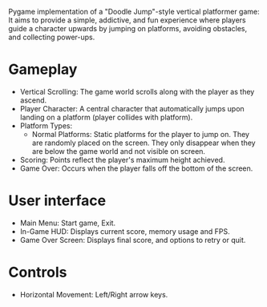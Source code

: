 Pygame implementation of a "Doodle Jump"-style vertical platformer game: It aims to provide a simple, addictive, and fun experience where players guide a character upwards by jumping on platforms, avoiding obstacles, and collecting power-ups.

# Gameplay 
* Vertical Scrolling: The game world scrolls along with the player as they ascend.
* Player Character: A central character that automatically jumps upon landing on a platform (player collides with platform).
* Platform Types:
    * Normal Platforms: Static platforms for the player to jump on. They are randomly placed on the screen. They only disappear when they are below the game world and not visible on screen.
* Scoring: Points reflect the player's maximum height achieved.
* Game Over: Occurs when the player falls off the bottom of the screen.

# User interface
* Main Menu: Start game, Exit.
* In-Game HUD: Displays current score, memory usage and FPS.
* Game Over Screen: Displays final score, and options to retry or quit.

# Controls
* Horizontal Movement: Left/Right arrow keys.